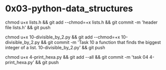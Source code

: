 # 0x03-python-data_structures

chmod u+x lists.h && git add --chmod=+x lists.h && git commit -m 'header file lists.h' && git push


chmod u+x 10-divisible_by_2.py && git add --chmod=+x 10-divisible_by_2.py && git commit -m 'Task 10 a function that finds the biggest integer of a list. 10-divisible_by_2.py' && git push

chmod u+x 4-print_hexa.py && git add --all && git commit -m 'task 04 4-print_hexa.py' && git push
